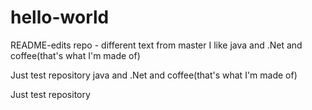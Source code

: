 # hello-world

README-edits repo - different text from master
I like java and .Net and coffee(that's what I'm made of)

Just test repository
java and .Net and coffee(that's what I'm made of)

Just test repository

